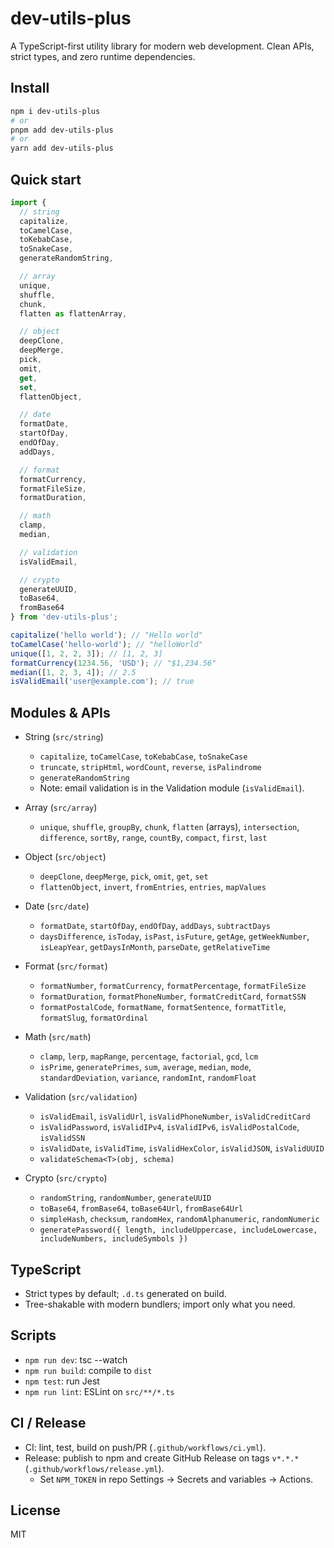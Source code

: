 # dev-utils-plus

A TypeScript-first utility library for modern web development. Clean APIs, strict types, and zero runtime dependencies.

## Install

```bash
npm i dev-utils-plus
# or
pnpm add dev-utils-plus
# or
yarn add dev-utils-plus
```

## Quick start

```ts
import { 
  // string
  capitalize, 
  toCamelCase,
  toKebabCase,
  toSnakeCase,
  generateRandomString,

  // array
  unique, 
  shuffle,
  chunk,
  flatten as flattenArray,

  // object
  deepClone, 
  deepMerge,
  pick,
  omit,
  get,
  set,
  flattenObject,

  // date
  formatDate,
  startOfDay,
  endOfDay,
  addDays,

  // format
  formatCurrency,
  formatFileSize,
  formatDuration,

  // math
  clamp,
  median,

  // validation
  isValidEmail,

  // crypto
  generateUUID,
  toBase64,
  fromBase64
} from 'dev-utils-plus';

capitalize('hello world'); // "Hello world"
toCamelCase('hello-world'); // "helloWorld"
unique([1, 2, 2, 3]); // [1, 2, 3]
formatCurrency(1234.56, 'USD'); // "$1,234.56"
median([1, 2, 3, 4]); // 2.5
isValidEmail('user@example.com'); // true
```

## Modules & APIs

- String (`src/string`)
  - `capitalize`, `toCamelCase`, `toKebabCase`, `toSnakeCase`
  - `truncate`, `stripHtml`, `wordCount`, `reverse`, `isPalindrome`
  - `generateRandomString`
  - Note: email validation is in the Validation module (`isValidEmail`).

- Array (`src/array`)
  - `unique`, `shuffle`, `groupBy`, `chunk`, `flatten` (arrays), `intersection`, `difference`, `sortBy`, `range`, `countBy`, `compact`, `first`, `last`

- Object (`src/object`)
  - `deepClone`, `deepMerge`, `pick`, `omit`, `get`, `set`
  - `flattenObject`, `invert`, `fromEntries`, `entries`, `mapValues`

- Date (`src/date`)
  - `formatDate`, `startOfDay`, `endOfDay`, `addDays`, `subtractDays`
  - `daysDifference`, `isToday`, `isPast`, `isFuture`, `getAge`, `getWeekNumber`, `isLeapYear`, `getDaysInMonth`, `parseDate`, `getRelativeTime`

- Format (`src/format`)
  - `formatNumber`, `formatCurrency`, `formatPercentage`, `formatFileSize`
  - `formatDuration`, `formatPhoneNumber`, `formatCreditCard`, `formatSSN`
  - `formatPostalCode`, `formatName`, `formatSentence`, `formatTitle`, `formatSlug`, `formatOrdinal`

- Math (`src/math`)
  - `clamp`, `lerp`, `mapRange`, `percentage`, `factorial`, `gcd`, `lcm`
  - `isPrime`, `generatePrimes`, `sum`, `average`, `median`, `mode`, `standardDeviation`, `variance`, `randomInt`, `randomFloat`

- Validation (`src/validation`)
  - `isValidEmail`, `isValidUrl`, `isValidPhoneNumber`, `isValidCreditCard`
  - `isValidPassword`, `isValidIPv4`, `isValidIPv6`, `isValidPostalCode`, `isValidSSN`
  - `isValidDate`, `isValidTime`, `isValidHexColor`, `isValidJSON`, `isValidUUID`
  - `validateSchema<T>(obj, schema)`

- Crypto (`src/crypto`)
  - `randomString`, `randomNumber`, `generateUUID`
  - `toBase64`, `fromBase64`, `toBase64Url`, `fromBase64Url`
  - `simpleHash`, `checksum`, `randomHex`, `randomAlphanumeric`, `randomNumeric`
  - `generatePassword({ length, includeUppercase, includeLowercase, includeNumbers, includeSymbols })`

## TypeScript
- Strict types by default; `.d.ts` generated on build.
- Tree-shakable with modern bundlers; import only what you need.

## Scripts
- `npm run dev`: tsc --watch
- `npm run build`: compile to `dist`
- `npm test`: run Jest
- `npm run lint`: ESLint on `src/**/*.ts`

## CI / Release
- CI: lint, test, build on push/PR (`.github/workflows/ci.yml`).
- Release: publish to npm and create GitHub Release on tags `v*.*.*` (`.github/workflows/release.yml`).
  - Set `NPM_TOKEN` in repo Settings → Secrets and variables → Actions.

## License
MIT 